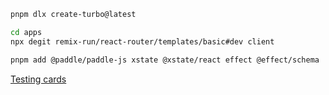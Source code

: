 ```sh
pnpm dlx create-turbo@latest
```

```sh
cd apps
npx degit remix-run/react-router/templates/basic#dev client 
```

```sh
pnpm add @paddle/paddle-js xstate @xstate/react effect @effect/schema
```

[Testing cards](https://developer.paddle.com/concepts/payment-methods/credit-debit-card#test-payment-method)